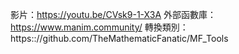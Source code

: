 影片：https://youtu.be/CVsk9-1-X3A
外部函數庫：https://www.manim.community/
轉換類別：https:://github.com/TheMathematicFanatic/MF_Tools
